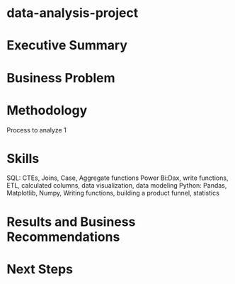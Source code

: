 # data-analysis-project
# Executive Summary
# Business Problem
# Methodology
Process to analyze
1
# Skills
SQL: CTEs, Joins, Case, Aggregate functions
Power Bi:Dax, write functions, ETL, calculated columns, data visualization, data modeling
Python: Pandas, Matplotlib, Numpy, Writing functions, building a product funnel, statistics
# Results and Business Recommendations
# Next Steps
